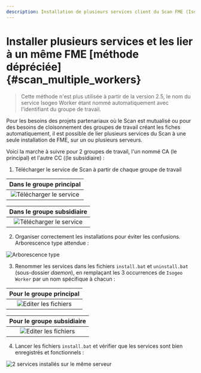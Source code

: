 ```yaml
---
description: Installation de plusieurs services client du Scan FME (Isogeo)
---
```


# Installer plusieurs services et les lier à un même FME [méthode dépréciée]  {#scan_multiple_workers}

> Cette méthode n'est plus utilisée à partir de la version 2.5, le nom du service Isogeo Worker étant nommé automatiquement avec l'identifiant du groupe de travail.

Pour les besoins des projets partenariaux où le Scan est mutualisé ou pour des besoins de cloisonnement des groupes de travail créant les fiches automatiquement, il est possible de lier plusieurs services du Scan à une seule installation de FME, sur un ou plusieurs serveurs.

Voici la marche à suivre pour 2 groupes de travail, l'un nommé CA (le principal) et l'autre CC ((le subsidiaire) :

1. Télécharger le service de Scan à partir de chaque groupe de travail

| Dans le groupe principal |
| :----------------------: |
| ![Télécharger le service](/assets/install_muli_gt01.png "Télécharger le service depuis le groupe de travail n°1") |

| Dans le groupe subsidiaire |
| :------------------------: |
| ![Télécharger le service](/assets/install_muli_gt02.png "Télécharger le service depuis le groupe de travail n°2")   |

2. Organiser correctement les installations pour éviter les confusions. Arborescence type attendue :

![Arborescence type](/assets/install_muli_arborescence.png "Bien ranger les différents services")

3. Renommer les services dans les fichiers `install.bat` et `uninstall.bat` (sous-dossier *daemon*), en remplaçant les 3 occurrences de `Isogeo Worker` par un nom spécifique à chacun :

| Pour le groupe principal |
| :----------------------: |
| ![Editer les fichiers](/assets/install_muli_edited_files_gt01.png "Edition des fichiers dans un éditeur de texte") |

| Pour le groupe subsidiaire |
| :------------------------: |
| ![Editer les fichiers](/assets/install_muli_edited_files_gt02.png "Edition des fichiers dans un éditeur de texte") |

4. Lancer les fichiers `install.bat` et vérifier que les services sont bien enregistrés et fonctionnels :

![2 services installés sur le même serveur](/assets/install_multi_services.png "vérifier l'installation des 2 services")
